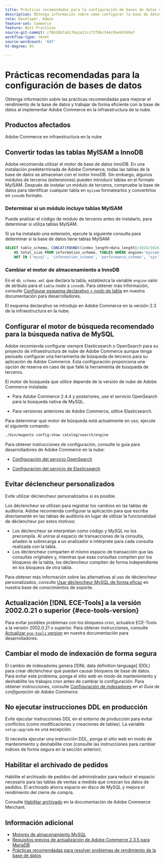 ```yaml
---
title: Prácticas recomendadas para la configuración de bases de datos en implementaciones de nube
description: Obtenga información sobre cómo configurar la base de datos y la aplicación para mejorar el rendimiento al implementar Adobe Commerce en la infraestructura de nube.
role: Developer, Admin
feature-set: Commerce
feature: Best Practices
source-git-commit: cf8626bfab170a1e12cc72f0bc344c9beb9349a7
workflow-type: tm+mt
source-wordcount: '687'
ht-degree: 0%

---
```


# Prácticas recomendadas para la configuración de bases de datos

Obtenga información sobre las prácticas recomendadas para mejorar el rendimiento de la base de datos y trabajar de forma eficiente con la base de datos al implementar Adobe Commerce en la infraestructura de la nube.

## Productos afectados

Adobe Commerce en infraestructura en la nube

## Convertir todas las tablas MyISAM a InnoDB

Adobe recomienda utilizar el motor de base de datos InnoDB. En una instalación predeterminada de Adobe Commerce, todas las tablas de la base de datos se almacenan con el motor InnoDB. Sin embargo, algunos módulos de terceros (extensiones) pueden introducir tablas en el formato MyISAM. Después de instalar un módulo de terceros, compruebe la base de datos para identificar cualquier tabla en `myisam` formatearlos y convertirlos en `innodb` formato.

### Determinar si un módulo incluye tablas MyISAM

Puede analizar el código de módulo de terceros antes de instalarlo, para determinar si utiliza tablas MyISAM.

Si ya ha instalado una extensión, ejecute la siguiente consulta para determinar si la base de datos tiene tablas MyISAM:

```sql
SELECT table_schema, CONCAT(ROUND((index_length+data_length)/1024/1024),'MB')
    AS total_size FROM information_schema. TABLES WHERE engine='myisam' AND table_schema
    NOT IN ('mysql', 'information_schema', 'performance_schema', 'sys');
```

### Cambiar el motor de almacenamiento a InnoDB

En el `db_schema.xml` que declara la tabla, establezca la variable `engine` valor de atributo para el `table` nodo a `innodb`. Para obtener más información, consulte [Configurar esquema declarativo > nodo de tabla](https://developer.adobe.com/commerce/php/development/components/declarative-schema/configuration/) en nuestra documentación para desarrolladores.

El esquema declarativo se introdujo en Adobe Commerce en la versión 2.3 de la infraestructura en la nube.

## Configurar el motor de búsqueda recomendado para la búsqueda nativa de MySQL

Adobe recomienda configurar siempre Elasticsearch o OpenSearch para su proyecto de infraestructura de nube de Adobe Commerce aunque tenga pensado configurar una herramienta de búsqueda de terceros para su aplicación de Adobe Commerce. Esta configuración proporciona una opción de reserva en caso de que falle la herramienta de búsqueda de terceros.

El motor de búsqueda que utilice depende de la versión de nube de Adobe Commerce instalada:

- Para Adobe Commerce 2.4.4 y posteriores, use el servicio OpenSearch para la búsqueda nativa de MySQL.

- Para versiones anteriores de Adobe Commerce, utilice Elasticsearch.

Para determinar qué motor de búsqueda está actualmente en uso, ejecute el siguiente comando:

```bash
./bin/magento config:show catalog/search/engine
```

Para obtener instrucciones de configuración, consulte la guía para desarrolladores de Adobe Commerce en la nube:

- [Configuración del servicio OpenSearch](https://devdocs.magento.com/cloud/project/services-opensearch.html)

- [Configuración del servicio de Elasticsearch](https://devdocs.magento.com/cloud/project/services-elastic.html)

## Evitar déclencheur personalizados

Evite utilizar déclencheur personalizados si es posible.

Los déclencheur se utilizan para registrar los cambios en las tablas de auditoría. Adobe recomienda configurar la aplicación para que escriba directamente en las tablas de auditoría en lugar de utilizar la funcionalidad de déclencheur por estos motivos:

- Los déclencheur se interpretan como código y MySQL no los precompila. Al unirse al espacio de transacciones de la consulta, añaden la sobrecarga a un analizador e intérprete para cada consulta realizada con la tabla.
- Los déclencheur comparten el mismo espacio de transacción que las consultas originales y, mientras que esas consultas compiten por los bloqueos de la tabla, los déclencheur compiten de forma independiente en los bloqueos de otra tabla.

Para obtener más información sobre las alternativas al uso de déclencheur personalizados, consulte [Usar déclencheur MySQL de forma eficaz](mysql-triggers-usage.md) en nuestra base de conocimientos de soporte.

## Actualización [!DNL ECE-Tools] a la versión 2002.0.21 o superior {#ece-tools-version}

Para evitar posibles problemas con los bloqueos cron, actualice ECE-Tools a la versión 2002.0.21 o superior. Para obtener instrucciones, consulte [Actualizar `ece-tools` version](https://devdocs.magento.com/cloud/project/ece-tools-update.html) en nuestra documentación para desarrolladores.

## Cambiar el modo de indexación de forma segura

<!--This best practice might belong in the Maintenance phase. Database lock prevention might be consolidated under a single heading-->

El cambio de indexadores genera [!DNL data definition language] (DDL) para crear déclencheur que puedan causar bloqueos de base de datos. Para evitar este problema, ponga el sitio web en modo de mantenimiento y deshabilite los trabajos cron antes de cambiar la configuración.
Para obtener instrucciones, consulte [Configuración de indexadores](https://experienceleague.adobe.com/docs/commerce-operations/configuration-guide/cli/manage-indexers.html#configure-indexers-1) en el *Guía de configuración de Adobe Commerce*.

## No ejecutar instrucciones DDL en producción

Evite ejecutar instrucciones DDL en el entorno de producción para evitar conflictos (como modificaciones y creaciones de tablas). La variable `setup:upgrade` es una excepción.

Si necesita ejecutar una instrucción DDL, ponga el sitio web en modo de mantenimiento y deshabilite cron (consulte las instrucciones para cambiar índices de forma segura en la sección anterior).

## Habilitar el archivado de pedidos

Habilite el archivado de pedidos del administrador para reducir el espacio necesario para las tablas de ventas a medida que crezcan los datos de pedidos. El archivado ahorra espacio en disco de MySQL y mejora el rendimiento del cierre de compra.

Consulte [Habilitar archivado](https://experienceleague.adobe.com/docs/commerce-admin/stores-sales/order-management/orders/order-archive.html) en la documentación de Adobe Commerce Merchant.

## Información adicional

- [Motores de almacenamiento MySQL](https://dev.mysql.com/doc/refman/8.0/en/storage-engines.html)
- [Requisitos previos de actualización de Adobe Commerce 2.3.5 para MariaDB](../maintenance/commerce-235-upgrade-prerequisites-mariadb.md)
- [Prácticas recomendadas para resolver problemas de rendimiento de la base de datos](../maintenance/resolve-database-performance-issues.md)
